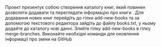 Проект презентує собою створення каталогу книг, який повинен дозволяти додавати та переглядати інформацію про книги  . 
Для додавання нових книг перейдіть до гілки  add-new-books та за допомогою текстового редактора зайдіть до файлу books.txt,
 у ньому додайте до каталогу нові данні. Злийте гілку add-new-books в гілку merge-branches. Виконайте необхідні команди для оновлення інформації про зміни на GitHub 
